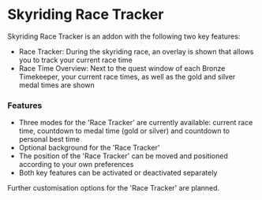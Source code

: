 # Skyriding Race Tracker

Skyriding Race Tracker is an addon with the following two key features:
- Race Tracker: During the skyriding race, an overlay is shown that allows you to track your current race time
- Race Time Overview: Next to the quest window of each Bronze Timekeeper, your current race times, as well as the gold and silver medal times are shown

### Features

*   Three modes for the 'Race Tracker' are currently available: current race time, countdown to medal time (gold or silver) and countdown to personal best time
*   Optional background for the 'Race Tracker'
*   The position of the 'Race Tracker' can be moved and positioned according to your own preferences
*   Both key features can be activated or deactivated separately

Further customisation options for the 'Race Tracker' are planned.
